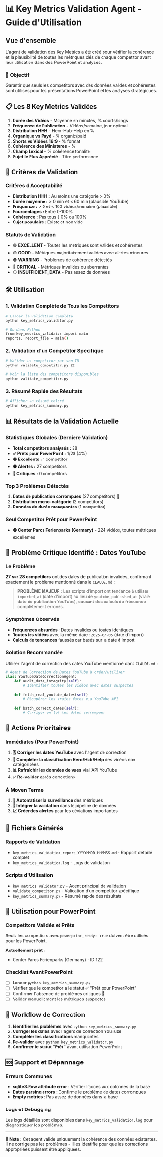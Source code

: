 # 📊 Key Metrics Validation Agent - Guide d'Utilisation

## Vue d'ensemble

L'agent de validation des Key Metrics a été créé pour vérifier la cohérence et la plausibilité de toutes les métriques clés de chaque competitor avant leur utilisation dans des PowerPoint et analyses.

### 🎯 Objectif

Garantir que seuls les competitors avec des données valides et cohérentes sont utilisés pour les présentations PowerPoint et les analyses stratégiques.

## 📋 Les 8 Key Metrics Validées

1. **Durée des Vidéos** - Moyenne en minutes, % courts/longs
2. **Fréquence de Publication** - Vidéos/semaine, jour optimal
3. **Distribution HHH** - Hero-Hub-Help en %
4. **Organique vs Payé** - % organic/paid
5. **Shorts vs Vidéos 16:9** - % format
6. **Cohérence des Miniatures** - %
7. **Champ Lexical** - % cohérence tonalité
8. **Sujet le Plus Apprécié** - Titre performance

## 🚦 Critères de Validation

### Critères d'Acceptabilité
- **Distribution HHH :** Au moins une catégorie > 0%
- **Durée moyenne :** > 0 min et < 60 min (plausible YouTube)
- **Fréquence :** > 0 et < 100 vidéos/semaine (plausible)
- **Pourcentages :** Entre 0-100%
- **Cohérence :** Pas tous à 0% ou 100%
- **Sujet populaire :** Existe et non vide

### Statuts de Validation
- 🟢 **EXCELLENT** - Toutes les métriques sont valides et cohérentes
- 🟡 **GOOD** - Métriques majoritairement valides avec alertes mineures
- 🟠 **WARNING** - Problèmes de cohérence détectés
- 🔴 **CRITICAL** - Métriques invalides ou aberrantes
- ⚪ **INSUFFICIENT_DATA** - Pas assez de données

## 🛠️ Utilisation

### 1. Validation Complète de Tous les Competitors

```bash
# Lancer la validation complète
python key_metrics_validator.py

# Ou dans Python
from key_metrics_validator import main
reports, report_file = main()
```

### 2. Validation d'un Competitor Spécifique

```bash
# Valider un competitor par son ID
python validate_competitor.py 22

# Voir la liste des competitors disponibles
python validate_competitor.py
```

### 3. Résumé Rapide des Résultats

```bash
# Afficher un résumé coloré
python key_metrics_summary.py
```

## 📊 Résultats de la Validation Actuelle

### Statistiques Globales (Dernière Validation)
- **Total competitors analysés :** 28
- **✅ Prêts pour PowerPoint :** 1/28 (4%)
- **🟢 Excellents :** 1 competitor
- **🟠 Alertes :** 27 competitors
- **🔴 Critiques :** 0 competitors

### Top 3 Problèmes Détectés
1. **Dates de publication corrompues** (27 competitors) 🚨
2. **Distribution mono-catégorie** (2 competitors)
3. **Données de durée manquantes** (1 competitor)

### Seul Competitor Prêt pour PowerPoint
- **🟢 Center Parcs Ferienparks (Germany)** - 224 vidéos, toutes métriques excellentes

## 🚨 Problème Critique Identifié : Dates YouTube

### Le Problème
**27 sur 28 competitors** ont des dates de publication invalides, confirmant exactement le problème mentionné dans le `CLAUDE.md` :

> **PROBLÈME MAJEUR** : Les scripts d'import ont tendance à utiliser `imported_at` (date d'import) au lieu de `youtube_published_at` (vraie date de publication YouTube), causant des calculs de fréquence complètement erronés.

### Symptômes Observés
- **Fréquences absurdes** : Dates invalides ou toutes identiques
- **Toutes les vidéos** avec la même date : `2025-07-05` (date d'import)
- **Calculs de tendances** faussés car basés sur la date d'import

### Solution Recommandée
Utiliser l'agent de correction des dates YouTube mentionné dans `CLAUDE.md` :

```python
# Agent de Correction de Dates YouTube à créer/utiliser
class YouTubeDateCorrectionAgent:
    def audit_date_integrity(self):
        # Identifier toutes les vidéos avec dates suspectes
        
    def fetch_real_youtube_dates(self):
        # Récupérer les vraies dates via YouTube API
        
    def batch_correct_dates(self):
        # Corriger en lot les dates corrompues
```

## 🔧 Actions Prioritaires

### Immédiates (Pour PowerPoint)
1. **🗓️ Corriger les dates YouTube** avec l'agent de correction
2. **📂 Compléter la classification Hero/Hub/Help** des vidéos non catégorisées  
3. **📊 Rafraîchir les données de vues** via l'API YouTube
4. **✅ Re-valider** après corrections

### À Moyen Terme
1. **🤖 Automatiser la surveillance** des métriques
2. **🔄 Intégrer la validation** dans le pipeline de données
3. **📈 Créer des alertes** pour les déviations importantes

## 📁 Fichiers Générés

### Rapports de Validation
- `key_metrics_validation_report_YYYYMMDD_HHMMSS.md` - Rapport détaillé complet
- `key_metrics_validation.log` - Logs de validation

### Scripts d'Utilisation
- `key_metrics_validator.py` - Agent principal de validation
- `validate_competitor.py` - Validation d'un competitor spécifique
- `key_metrics_summary.py` - Résumé rapide des résultats

## 🎯 Utilisation pour PowerPoint

### Competitors Validés et Prêts
Seuls les competitors avec `powerpoint_ready: True` doivent être utilisés pour les PowerPoint.

**Actuellement prêt :**
- Center Parcs Ferienparks (Germany) - ID 122

### Checklist Avant PowerPoint
- [ ] Lancer `python key_metrics_summary.py` 
- [ ] Vérifier que le competitor a le statut ✅ "Prêt pour PowerPoint"
- [ ] Confirmer l'absence de problèmes critiques 🔴
- [ ] Valider manuellement les métriques suspectes

## 🔄 Workflow de Correction

1. **Identifier les problèmes** avec `python key_metrics_summary.py`
2. **Corriger les dates** avec l'agent de correction YouTube
3. **Compléter les classifications** manquantes
4. **Re-valider** avec `python key_metrics_validator.py`
5. **Confirmer le statut "Prêt"** avant utilisation PowerPoint

## 🆘 Support et Dépannage

### Erreurs Communes
- **sqlite3.Row attribute error** : Vérifier l'accès aux colonnes de la base
- **Dates parsing errors** : Confirme le problème de dates corrompues
- **Empty metrics** : Pas assez de données dans la base

### Logs et Debugging
Les logs détaillés sont disponibles dans `key_metrics_validation.log` pour diagnostiquer les problèmes.

---

**📝 Note :** Cet agent valide uniquement la cohérence des données existantes. Il ne corrige pas les problèmes - il les identifie pour que les corrections appropriées puissent être appliquées.